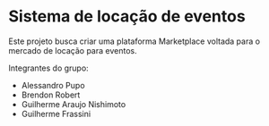 # Sistema de locação de eventos
Este projeto busca criar uma plataforma Marketplace voltada para o mercado de locação para eventos.

Integrantes do grupo: 

- Alessandro Pupo
- Brendon Robert
- Guilherme Araujo Nishimoto
- Guilherme Frassini
